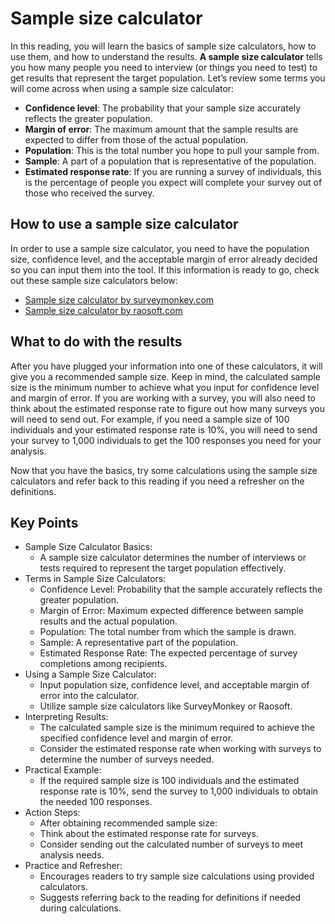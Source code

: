 # Sample size calculator

In this reading, you will learn the basics of sample size calculators, how to use them, and how to understand the results. **A sample size calculator** tells you how many people you need to interview (or things you need to test) to get results that represent the target population. Let’s review some terms you will come across when using a sample size calculator:

- **Confidence level**: The probability that your sample size accurately reflects the greater population.
- **Margin of error**: The maximum amount that the sample results are expected to differ from those of the actual population.
- **Population**: This is the total number you hope to pull your sample from.
- **Sample**: A part of a population that is representative of the population.
- **Estimated response rate**: If you are running a survey of individuals, this is the percentage of people you expect will complete your survey out of those who received the survey.

## How to use a sample size calculator

In order to use a sample size calculator, you need to have the population size, confidence level, and the acceptable margin of error already decided so you can input them into the tool. If this information is ready to go, check out these sample size calculators below:

- [Sample size calculator by surveymonkey.com](https://www.surveymonkey.com/mp/sample-size-calculator/)
- [Sample size calculator by raosoft.com](http://www.raosoft.com/samplesize.html)

## What to do with the results

After you have plugged your information into one of these calculators, it will give you a recommended sample size. Keep in mind, the calculated sample size is the minimum number to achieve what you input for confidence level and margin of error. If you are working with a survey, you will also need to think about the estimated response rate to figure out how many surveys you will need to send out. For example, if you need a sample size of 100 individuals and your estimated response rate is 10%, you will need to send your survey to 1,000 individuals to get the 100 responses you need for your analysis.

Now that you have the basics, try some calculations using the sample size calculators and refer back to this reading if you need a refresher on the definitions. 

## Key Points

- Sample Size Calculator Basics:
  - A sample size calculator determines the number of interviews or tests required to represent the target population effectively.
- Terms in Sample Size Calculators:
  - Confidence Level: Probability that the sample accurately reflects the greater population.
  - Margin of Error: Maximum expected difference between sample results and the actual population.
  - Population: The total number from which the sample is drawn.
  - Sample: A representative part of the population.
  - Estimated Response Rate: The expected percentage of survey completions among recipients.
- Using a Sample Size Calculator:
  - Input population size, confidence level, and acceptable margin of error into the calculator.
  - Utilize sample size calculators like SurveyMonkey or Raosoft.
- Interpreting Results:
  - The calculated sample size is the minimum required to achieve the specified confidence level and margin of error.
  - Consider the estimated response rate when working with surveys to determine the number of surveys needed.
- Practical Example:
  - If the required sample size is 100 individuals and the estimated response rate is 10%, send the survey to 1,000 individuals to obtain the needed 100 responses.
- Action Steps:
  - After obtaining recommended sample size:
  - Think about the estimated response rate for surveys.
  - Consider sending out the calculated number of surveys to meet analysis needs.
- Practice and Refresher:
  - Encourages readers to try sample size calculations using provided calculators.
  - Suggests referring back to the reading for definitions if needed during calculations.
